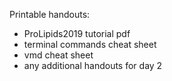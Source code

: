 Printable handouts:
- ProLipids2019 tutorial pdf
- terminal commands cheat sheet
- vmd cheat sheet
- any additional handouts for day 2
